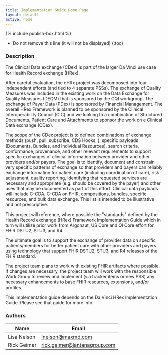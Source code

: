 ```yaml
---
title: Implementation Guide Home Page
layout: default
active: home
---
```


{% include publish-box.html %}

<!-- { :.no_toc } -->

<!-- TOC  the css styling for this is \pages\assets\css\project.css under 'markdown-toc'-->

* Do not remove this line (it will not be displayed)
{:toc}

<!-- end TOC -->

### Description

The Clinical Data exchange (CDex) is part of the larger Da Vinci use case for Health Record exchange (HRex).

After careful evaluation, the eHRx project was decomposed into four independent efforts (and tied to 4 separate PSSs). The exchange of Quality Measures was included in the existing work on the Data Exchange for Quality Measures (DEQM) that is sponsored by the CQI workgroup. The exchange of Payer Data (PDex) is sponsored by Financial Management. The overall HRex Framework is planned to be sponsored by the Clinical Interoperability Council (CIC) and we looking to a combination of Structured Documents, Patient Care and Attachments to sponsor the work on e Clinical Data exchange (CDex).

The scope of the CDex project is to defined combinations of exchange methods (push, pull, subscribe, CDS Hooks, ), specific payloads (Documents, Bundles, and Individual Resources), search criteria, conformance, provenance, and other relevant requirements to support specific exchanges of clinical information between provider and other providers and/or payers. The goal is to identify, document and constrain very specific patterns of exchange so that providers and payers can reliably exchange information for patient care (including coordination of care), risk adjustment, quality reporting, identifying that requested services are necessary and appropriate (e.g. should be covered by the payer) and other uses that may be documented as part of this effort. Clinical data payloads will include C-CDA, C-CDA on FHIR, compositions, bundles, specific resources, and bulk data exchange. This list is intended to be illustrative and not prescriptive.

This project will reference, where possible the "standards" defined by the Health Record exchange (HRex) Framework Implementation Guide which in turn will utilize prior work from Argonaut, US Core and QI Core effort for FHIR DSTU2, STU3, and R4. 

The ultimate goal is to support the exchange of provider data on specific patients/members for better patient care with other providers and payers using technology that support FHIR DSTU2, STU3, and R4 releases of the FHIR standard.

The project team plans to work with existing FHIR artifacts where possible. If changes are necessary, the project team will work with the responsible Work Group to review and implement (via tracker items or new PSS) any necessary enhancements to base FHIR resources, extensions, and/or profiles.

This implementation guide depends on the Da Vinci HRex Implementation Guide. Please see that guide for more info. 



### Authors

<table>
<thead>
<tr>
<th>Name</th>
<th>Email</th>
</tr>
</thead>
<tbody>
<tr>
<td>Lisa Nelson</td>
<td><a href="mailto:lnelson@maxmd.com">lnelson@maxmd.com</a></td>
</tr>
<tr>
<td>Rick Geimer</td>
<td><a href="mailto:rick.geimer@lantanagroup.com">rick.geimer@lantanagroup.com</a></td>
</tr>
</tbody>
</table>


